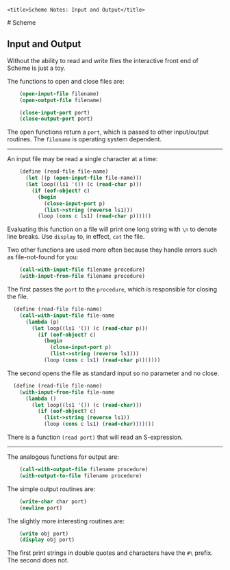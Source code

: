<!DOCTYPE html>
<html lang="en-GB">
    <!-- scheme notes by NewForester is licensed under a Creative Commons Attribution-ShareAlike 4.0 International Licence. -->
<head>
    <meta charset="UTF-8" />
    <meta name="description" content="Notes on the Yet Another Scheme Introduction tutorial" />
    <meta name="keywords" content="Scheme" />
    <meta name="author" content="NewForester" />
    <meta name="viewport" content="width=device-width, initial-scale=1.0" />
    <link rel="stylesheet" href="../styles/style-sheet.css" />

    <title>Scheme Notes: Input and Output</title>
</head>

<body>
# Scheme

## Input and Output

Without the ability to read and write files the interactive front end of Scheme is just a toy.

The functions to open and close files are:

```scheme
    (open-input-file filename)
    (open-output-file filename)

    (close-input-port port)
    (close-output-port port)
```

The open functions return a `port`, which is passed to other input/output routines.
The `filename` is operating system dependent.

<hr /><!-- Input -->

An input file may be read a single character at a time:

```scheme
    (define (read-file file-name)
      (let ((p (open-input-file file-name)))
      (let loop((ls1 '()) (c (read-char p)))
        (if (eof-object? c)
          (begin
            (close-input-port p)
            (list->string (reverse ls1)))
          (loop (cons c ls1) (read-char p))))))
```

Evaluating this function on a file will print one long string with `\n` to denote line breaks.
Use `display` to, in effect, `cat` the file.

Two other functions are used more often because they handle errors such as file-not-found for you:

```scheme
    (call-with-input-file filename procedure)
    (with-input-from-file filename procedure)
```

The first passes the `port` to the `procedure`, which is responsible for closing the file.

```scheme
  (define (read-file file-name)
    (call-with-input-file file-name
      (lambda (p)
        (let loop((ls1 '()) (c (read-char p)))
          (if (eof-object? c)
            (begin
              (close-input-port p)
              (list->string (reverse ls1)))
            (loop (cons c ls1) (read-char p)))))))
```

The second opens the file as standard input so no parameter and no close.

```scheme
  (define (read-file file-name)
    (with-input-from-file file-name
      (lambda ()
        (let loop((ls1 '()) (c (read-char)))
          (if (eof-object? c)
            (list->string (reverse ls1))
            (loop (cons c ls1) (read-char)))))))
```

There is a function `(read port)` that will read an S-expression.

<hr /><!-- Output -->

The analogous functions for output are:

```scheme
    (call-with-output-file filename procedure)
    (with-output-to-file filename procedure)
```

The simple output routines are:

```scheme
    (write-char char port)
    (newline port)
```

The slightly more interesting routines are:

```scheme
    (write obj port)
    (display obj port)
```

The first print strings in double quotes and characters have the `#\` prefix.
The second does not.

</body>
</html>
